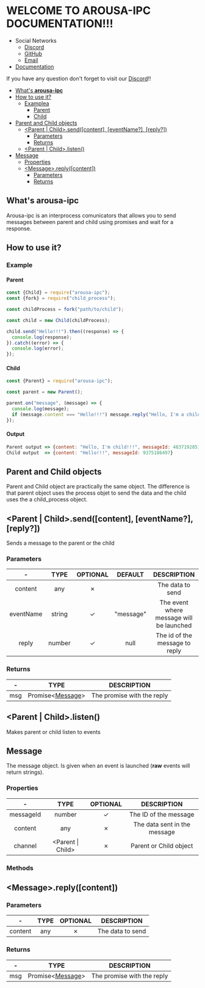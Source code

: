 # WELCOME TO AROUSA-IPC DOCUMENTATION!!!

- Social Networks
  - [Discord](https://discord.com/invite/ZnXVBUuYHv)
  - [GitHub](https://github.com/alejandroajinho)
  - [Email](https://mail.google.com/mail/u/?authuser=alejandroajinho@gmail.com)
- [Documentation](https://github.com/alejandroajinho/arousa-ipc)

If you have any question don't forget to visit our [Discord](https://discord.com/invite/ZnXVBUuYHv)!!

- [What's **arousa-ipc**](#whats-arousa-ipc)
- [How to use it?](#how-to-use-it)
  - [Examplea](#example)
    - [Parent](#parent)
    - [Child](#child)
- [Parent and Child objects](#parent-and-child-objects)
  - [\<Parent | Child>.send([content], [eventName?], [reply?])](#parent--childsendcontent-eventname-reply)
    - [Parameters](#parameters)
    - [Returns](#returns)
  - [\<Parent | Child>.listen()](#parent--childlisten)
- [Message](#message)
  - [Properties](#properties)
  - [\<Message>.reply([content])](#messagereplycontent)
    - [Parameters](#parameters-1)
    - [Returns](#returns-1)

## What's **arousa-ipc**

Arousa-ipc is an interprocess comunicators that allows you to send messages between parent and child using promises and wait for a response.

## How to use it?

### Example

#### Parent

```js
const {Child} = require("arousa-ipc");
const {fork} = require("child_process");

const childProcess = fork("path/to/child");

const child = new Child(childProcess);

child.send("Hello!!!").then((response) => {
  console.log(response);
}).catch((error) => {
  console.log(error);
});
```

#### Child
```js
const {Parent} = require("arousa-ipc");

const parent = new Parent();

parent.on("message", (message) => {
  console.log(message);
  if (message.content === "Hello!!!") message.reply("Hello, I'm a child!!!");
});
```

#### Output


```js
Parent output => {content: "Hello, I'm child!!!", messageId: 4837192851, reply: 9375186497}
Child output  => {content: "Hello!!!", messageId: 9375186497}
```

## Parent and Child objects

Parent and Child object are practically the same object. The difference is that parent object uses the process objet to send the data and the child uses the a child_process object.

## \<Parent | Child>.send([content], [eventName?], [reply?])

Sends a message to the parent or the child

### Parameters

|     -     |      TYPE      | OPTIONAL |   DEFAULT   |                DESCRIPTION               |
|:--------: |:--------------:|:--------:|:-----------:|:----------------------------------------:|
|  content  |      any       |    ✗    |             |              The data to send            |
| eventName |     string     |    ✓    |  "message"  | The event where message will be launched |
|   reply   |     number     |    ✓    |     null    |      The id of the message to reply      |

### Returns

|  -  |              TYPE              |         DESCRIPTION        |
|:---:|:------------------------------:|:--------------------------:|
| msg | Promise\<[Message](#message)>  | The promise with the reply |

## \<Parent | Child>.listen()

Makes parent or child listen to events

## Message

The message object. Is given when an event is launched (**raw** events will return strings).

### Properties

|    -      |        TYPE        | OPTIONAL |         DESCRIPTION         |
|:---------:|:------------------:|:--------:|:---------------------------:|
| messageId |  number            |    ✓    |     The ID of the message    |
|  content  |   any              |    ✗    | The data sent in the message |
|  channel  | <Parent \|  Child> |    ✗    |    Parent or Child object    |

### Methods

## \<Message>.reply([content])

### Parameters

|    -    |  TYPE | OPTIONAL |    DESCRIPTION   |
|:-------:|:-----:|:--------:|:----------------:|
| content |  any  |    ✗    | The data to send | 

### Returns

|  -  |              TYPE              |         DESCRIPTION        |
|:---:|:------------------------------:|:--------------------------:|
| msg | Promise\<[Message](#message)>  | The promise with the reply |